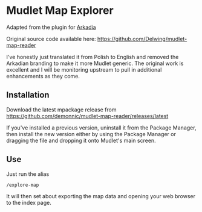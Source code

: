 # Mudlet Map Explorer

Adapted from the plugin for [Arkadia](https://arkadia.rpg.pl/)

Original source code available here: https://github.com/Delwing/mudlet-map-reader

I've honestly just translated it from Polish to English and removed the Arkadian branding to make it more Mudlet generic. The original work is excellent and I will be monitoring upstream to pull in additional enhancements as they come.


## Installation

Download the latest mpackage release from https://github.com/demonnic/mudlet-map-reader/releases/latest

If you've installed a previous version, uninstall it from the Package Manager, then install the new version either by using the Package Manager or dragging the file and dropping it onto Mudlet's main screen.

## Use

Just run the alias
```
/explore-map
```
It will then set about exporting the map data and opening your web browser to the index page.
